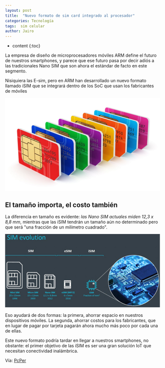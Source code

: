 ```yaml
---
layout: post
title:  "Nuevo formato de sim card integrado al procesador"
categories: Tecnología
tags:  sim celular
author: Jairo
---
```


* content
{:toc}

La empresa de diseño de microprocesadores móviles ARM define el futuro de nuestros smartphones, y parece que ese futuro pasa por decir adiós a las tradicionales Nano SIM que son ahora el estándar de facto en este segmento.

Nisiquiera las E-sim, pero en ARM han desarrollado un nuevo formato llamado iSIM que se integrará dentro de los SoC que usan los fabricantes de móviles

![Hang the DJ](/img/isim.jpg)




## El tamaño importa, el costo también

La diferencia en tamaño es evidente: *las Nano SIM actuales miden 12,3 x 8,8 mm*, mientras que las iSIM tendrán un tamaño aún no determinado pero que será "una fracción de un milímetro cuadrado".

![Y vaya que importa](/img/isim2.jpg)

Eso ayudará de dos formas: la primera, ahorrar espacio en nuestros dispositivos móviles. La segunda, ahorrar costos para los fabricantes, que en lugar de pagar por tarjeta pagarán ahora mucho más poco por cada una de ellas.

Este nuevo formato podría tardar en llegar a nuestros smartphones, no obstante: el primer objetivo de las iSIM es ser una gran solución IoT que necesitan conectividad inalámbrica.

Vía: [PcPer](https://www.pcper.com/news/General-Tech/ARM-Introduces-Kigen-OS-Cellular-IoT)
